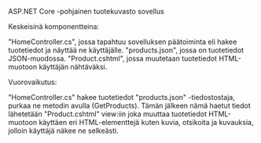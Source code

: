 ﻿ASP.NET Core -pohjainen tuotekuvasto sovellus


Keskeisinä komponentteina:

"HomeController.cs", jossa tapahtuu sovelluksen päätoiminta eli hakee tuotetiedot ja näyttää ne käyttäjälle.
"products.json", jossa on tuotetiedot JSON-muodossa.
"Product.cshtml", jossa muutetaan tuotetiedot HTML-muotoon käyttäjän nähtäväksi.


Vuorovaikutus:

"HomeController.cs" hakee tuotetiedot "products.json" -tiedostostaja, purkaa ne metodin avulla (GetProducts). 
Tämän jälkeen nämä haetut tiedot lähetetään "Product.cshtml" view:iin joka muuttaa tuotetiedot HTML-muotoon 
käyttäen eri HTML-elementtejä kuten kuvia, otsikoita ja kuvauksia, jolloin käyttäjä näkee ne selkeästi.